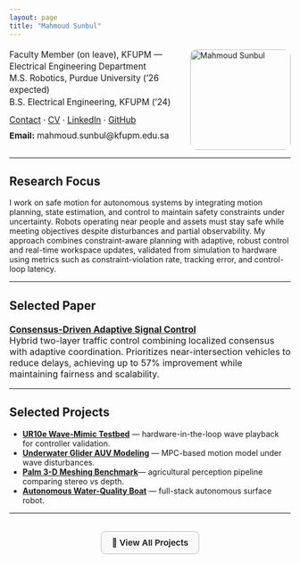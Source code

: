 ```yaml
---
layout: page
title: "Mahmoud Sunbul"
---
```


<div style="display:flex; align-items:flex-start; justify-content:space-between; flex-wrap:wrap;">
  <div style="flex:1; min-width:280px;">

  <div style="font-size:0.95rem; line-height:1.4; margin-top:4px;">
    <p style="margin:0;">Faculty Member (on leave), KFUPM — Electrical Engineering Department</p>
    <p style="margin:0;">M.S. Robotics, Purdue University (’26 expected)</p>
    <p style="margin:0;">B.S. Electrical Engineering, KFUPM (’24)</p>
  </div>

  <div style="margin-top:10px; margin-bottom:6px; font-size:0.95rem; line-height:1.6;">
    <a href="https://msunbulee.github.io/portfolio/contact/" target="_blank">Contact</a> ·
    <a href="/portfolio/assets/cv/msunbul_Resume.pdf" target="_blank">CV</a> ·
    <a href="https://www.linkedin.com/in/msunbul/" target="_blank">LinkedIn</a> ·
    <a href="https://github.com/MSunbulee" target="_blank">GitHub</a>
  </div>

  <div style="font-size:0.95rem;">
    <strong>Email:</strong> mahmoud.sunbul@kfupm.edu.sa
  </div>

  </div>

  <div style="flex:0 0 auto; margin-left:24px;">
    <img src="/portfolio/assets/images/mahmoud.PNG" alt="Mahmoud Sunbul" width="180" style="border-radius:12px; margin-top:5px;">
  </div>
</div>


---

## Research Focus
I work on safe motion for autonomous systems by integrating motion planning, state estimation, and control to maintain safety constraints under uncertainty. Robots operating near people and assets must stay safe while meeting objectives despite disturbances and partial observability. My approach combines constraint-aware planning with adaptive, robust control and real-time workspace updates, validated from simulation to hardware using metrics such as constraint-violation rate, tracking error, and control-loop latency.

---
## Selected Paper
<div style="font-size:1rem; margin-top:20px;">
  <ul style="list-style-type: none; padding-left: 0;">
    <li>
      <strong><a href="/portfolio/projects/consensus-signal-control/">Consensus-Driven Adaptive Signal Control</a></strong><br>
      Hybrid two-layer traffic control combining localized consensus with adaptive coordination. Prioritizes near-intersection vehicles to reduce delays, achieving up to 57% improvement while maintaining fairness and scalability.
    </li>
  </ul>
</div>


---
## Selected Projects
  - **[UR10e Wave-Mimic Testbed](/portfolio/projects/ur10e/)** — hardware-in-the-loop wave playback for controller validation.
  - **[Underwater Glider AUV Modeling](/portfolio/projects/underwater-glider/)** — MPC-based motion model under wave disturbances.  
  - **[Palm 3-D Meshing Benchmark](/portfolio/projects/palm-canopy-mesh/)**— agricultural perception pipeline comparing stereo vs depth. 
  - **[Autonomous Water-Quality Boat](/portfolio/projects/wq-boat/)** — full-stack autonomous surface robot.  

---

<div style="text-align:center; margin-top:32px;">
  <a href="/portfolio/projects/"
     style="font-weight:600; text-decoration:none; border:1px solid #bbb;
            padding:10px 18px; border-radius:8px; display:inline-block;
            font-size:0.95rem; background:#f9f9f9;">
     📂 View All Projects
  </a>
</div>


